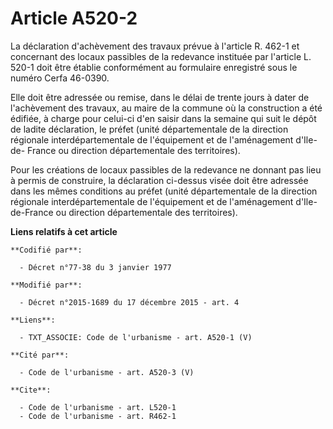 # Article A520-2

La déclaration d'achèvement des travaux prévue à l'article R. 462-1 et concernant des locaux passibles de la redevance
instituée par l'article L. 520-1 doit être établie conformément au formulaire enregistré sous le numéro Cerfa 46-0390. 

Elle doit être adressée ou remise, dans le délai de trente jours à dater de l'achèvement des travaux, au maire de la commune
où la construction a été édifiée, à charge pour celui-ci d'en saisir dans la semaine qui suit le dépôt de ladite déclaration,
le préfet (unité départementale de la direction régionale interdépartementale de l'équipement et de l'aménagement d'Ile-de-
France ou direction départementale des territoires). 

Pour les créations de locaux passibles de la redevance ne donnant pas lieu à permis de construire, la déclaration ci-dessus
visée doit être adressée dans les mêmes conditions au préfet (unité départementale de la direction régionale
interdépartementale de l'équipement et de l'aménagement d'Ile-de-France ou direction départementale des territoires).

**Liens relatifs à cet article**

	**Codifié par**:

	  - Décret n°77-38 du 3 janvier 1977

	**Modifié par**:

	  - Décret n°2015-1689 du 17 décembre 2015 - art. 4

	**Liens**:

	  - TXT_ASSOCIE: Code de l'urbanisme - art. A520-1 (V)

	**Cité par**:

	  - Code de l'urbanisme - art. A520-3 (V)

	**Cite**:

	  - Code de l'urbanisme - art. L520-1
	  - Code de l'urbanisme - art. R462-1
